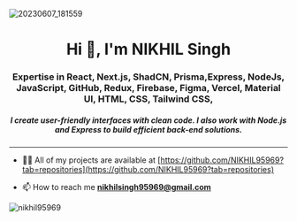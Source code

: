 <!-- <img src="https://wallpaperaccess.com/full/314764.png" width="1660px" height = "500px" > </img>  -->
<!-- ![bg img](https://wallpaperaccess.com/full/314764.png height="400px") -->

![20230607_181559](https://github.com/NIKHIL95969/NIKHIL95969/assets/93199036/493a41a0-7e27-4755-8287-238c936602be)

<h1 align="center">Hi 👋, I'm NIKHIL Singh</h1>
<h3 align="center"> Expertise in React, Next.js, ShadCN, Prisma,Express, NodeJs, JavaScript, GitHub, Redux, Firebase, Figma, Vercel, Material UI, HTML, CSS, Tailwind CSS, </h3>
<h5 align="center"> I create user-friendly interfaces with clean code. I also work with Node.js and Express to build efficient back-end solutions. </h5>

<!-- - 🌱 I’m currently learning **Web development, DSA.** -->
<hr>

- 👨‍💻 All of my projects are available at [https://github.com/NIKHIL95969?tab=repositories](https://github.com/NIKHIL95969?tab=repositories)

- 📫 How to reach me **nikhilsingh95969@gmail.com**


<p><img align="center" src="https://github-readme-stats.vercel.app/api/top-langs?username=nikhil95969&show_icons=true&locale=en&layout=compact" alt="nikhil95969" /></p>


